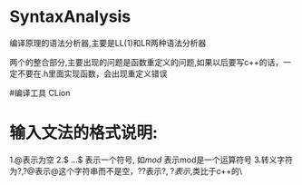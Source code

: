 # SyntaxAnalysis
编译原理的语法分析器,主要是LL(1)和LR两种语法分析器

两个的整合部分,主要出现的问题是函数重定义的问题,如果以后要写c++的话，一定不要在.h里面实现函数，会出现重定义错误

#编译工具 CLion


# 输入文法的格式说明:
1.@表示为空
2.$ ...$ 表示一个符号, 如$mod$ 表示mod是一个运算符号
3.转义字符为?,?@表示@这个字符串而不是空，??表示?, ?$表示$,类比于c++的\